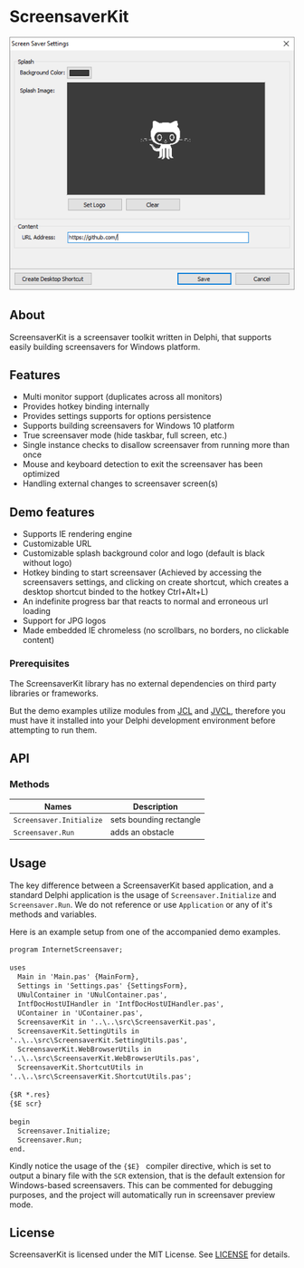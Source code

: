 
# ScreensaverKit

![Main](screenshots/main.png)

## About

ScreensaverKit is a screensaver toolkit written in Delphi, that supports easily building screensavers for Windows platform.

## Features

* Multi monitor support (duplicates across all monitors)
* Provides hotkey binding internally
* Provides settings supports for options persistence
* Supports building screensavers for Windows 10 platform
* True screensaver mode (hide taskbar, full screen, etc.)
* Single instance checks to disallow screensaver from running more than once
* Mouse and keyboard detection to exit the screensaver has been optimized
* Handling external changes to screensaver screen(s)

## Demo features

* Supports IE rendering engine
* Customizable URL
* Customizable splash background color and logo (default is black without logo)
* Hotkey binding to start screensaver (Achieved by accessing the screensavers settings, and clicking on create shortcut, which creates a desktop shortcut binded to the hotkey Ctrl+Alt+L)
* An indefinite progress bar that reacts to normal and erroneous url loading
* Support for JPG logos
* Made embedded IE chromeless (no scrollbars, no borders, no clickable content)

### Prerequisites

The ScreensaverKit library has no external dependencies on third party libraries or frameworks.

But the demo examples utilize modules from [JCL](https://github.com/project-jedi/jcl) and [JVCL](https://github.com/project-jedi/jvcl), therefore you must have it installed into your Delphi development environment before attempting to run them.

## API
<!--
### Constructor

`TMaximalRectangle.Create(bound);`

| Names | Required | Type | Description
| --- | --- | --- | ---
| bound | `false` | `TRect` | bounding rectangle

### Properties

| Names | Description
| --- | ---
| Count | count of added obstacles
| Obstacles | returns an array of added obstacles
-->
### Methods

| Names | Description
| --- | ---
| `Screensaver.Initialize` | sets bounding rectangle
| `Screensaver.Run` | adds an obstacle

## Usage

The key difference between a ScreensaverKit based application, and a standard Delphi application is the usage of `Screensaver.Initialize` and `Screensaver.Run`. We do not reference or use `Application` or any of it's methods and variables.

Here is an example setup from one of the accompanied demo examples.

```delphi
program InternetScreensaver;

uses
  Main in 'Main.pas' {MainForm},
  Settings in 'Settings.pas' {SettingsForm},
  UNulContainer in 'UNulContainer.pas',
  IntfDocHostUIHandler in 'IntfDocHostUIHandler.pas',
  UContainer in 'UContainer.pas',
  ScreensaverKit in '..\..\src\ScreensaverKit.pas',
  ScreensaverKit.SettingUtils in '..\..\src\ScreensaverKit.SettingUtils.pas',
  ScreensaverKit.WebBrowserUtils in '..\..\src\ScreensaverKit.WebBrowserUtils.pas',
  ScreensaverKit.ShortcutUtils in '..\..\src\ScreensaverKit.ShortcutUtils.pas';

{$R *.res}
{$E scr}

begin
  Screensaver.Initialize;
  Screensaver.Run;
end.
```

Kindly notice the usage of the `{$E} ` compiler directive, which is set to output a binary file with the `SCR` extension, that is the default extension for Windows-based screensavers. This can be commented for debugging purposes, and the project will automatically run in screensaver preview mode.

<!--

### Installation

## Contributing

Please read [CONTRIBUTING.md](CONTRIBUTING.md) for details on our code of conduct, and the process for submitting pull requests to us.

## Versioning

We use [SemVer](http://semver.org/) for versioning. For the versions available, see the [tags on this repository](https://github.com/your/project/tags).

-->

## License

ScreensaverKit is licensed under the MIT License. See [LICENSE](LICENSE.md) for details.
